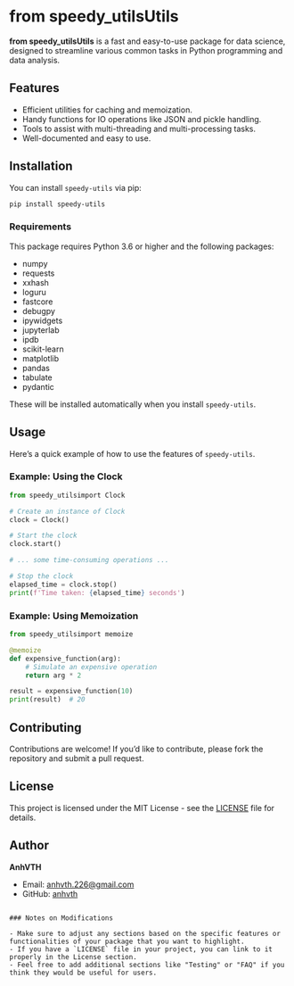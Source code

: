 # from speedy_utilsUtils

**from speedy_utilsUtils** is a fast and easy-to-use package for data science, designed to streamline various common tasks in Python programming and data analysis.

## Features

- Efficient utilities for caching and memoization.
- Handy functions for IO operations like JSON and pickle handling.
- Tools to assist with multi-threading and multi-processing tasks.
- Well-documented and easy to use.

## Installation

You can install `speedy-utils` via pip:

```bash
pip install speedy-utils
```

### Requirements

This package requires Python 3.6 or higher and the following packages:

- numpy
- requests
- xxhash
- loguru
- fastcore
- debugpy
- ipywidgets
- jupyterlab
- ipdb
- scikit-learn
- matplotlib
- pandas
- tabulate
- pydantic

These will be installed automatically when you install `speedy-utils`.

## Usage

Here’s a quick example of how to use the features of `speedy-utils`.

### Example: Using the Clock

```python
from speedy_utilsimport Clock

# Create an instance of Clock
clock = Clock()

# Start the clock
clock.start()

# ... some time-consuming operations ...

# Stop the clock
elapsed_time = clock.stop()
print(f'Time taken: {elapsed_time} seconds')
```

### Example: Using Memoization

```python
from speedy_utilsimport memoize

@memoize
def expensive_function(arg):
    # Simulate an expensive operation
    return arg * 2

result = expensive_function(10)
print(result)  # 20
```

## Contributing

Contributions are welcome! If you’d like to contribute, please fork the repository and submit a pull request.

## License

This project is licensed under the MIT License - see the [LICENSE](LICENSE) file for details.

## Author

**AnhVTH**

- Email: anhvth.226@gmail.com
- GitHub: [anhvth](https://github.com/anhvth/speedy)
```

### Notes on Modifications

- Make sure to adjust any sections based on the specific features or functionalities of your package that you want to highlight.
- If you have a `LICENSE` file in your project, you can link to it properly in the License section.
- Feel free to add additional sections like "Testing" or "FAQ" if you think they would be useful for users.